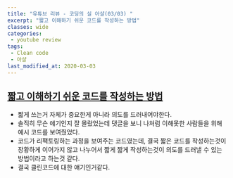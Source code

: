 ```yaml
---
title: "유튜브 리뷰 - 코딩의 실 아샬(03/03) "
excerpt: "짧고 이해하기 쉬운 코드를 작성하는 방법"
classes: wide
categories:
 - youtube review
tags:
 - Clean code
 - 아샬
last_modified_at: 2020-03-03
---
```




## [짧고 이해하기 쉬운 코드를 작성하는 방법](https://www.youtube.com/watch?v=U_T_Ka1Vw_k)

* 짧게 쓰는거 자체가 중요한게 아니라 의도를 드러내어야한다.
* 솔직히 무슨 얘기인지 잘 몰랐었는데 댓글을 보니 나처럼 이해못한 사람들을 위해 예시 코드를 보여줬었다.
* 코드가 리팩토링하는 과정을 보여주는 코드였는데, 결국 짧은 코드를 작성하는것이 장황하게 이어가지 않고 나누어서 짧게 짧게 작성하는것이 의도를 드러낼 수 있는 방법이라고 하는것 같다.
* 결국 클린코드에 대한 얘기인거같다.
